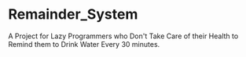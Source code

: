 # Remainder_System
A Project for Lazy Programmers who Don't Take Care of their Health to Remind them to Drink Water Every 30 minutes.

